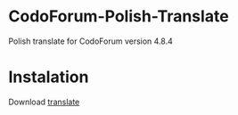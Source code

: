 # CodoForum-Polish-Translate

Polish translate for CodoForum version 4.8.4 

# Instalation

Download <a href="/inspektore/Codoforum-PL/archive/master.zip" > translate </a>

